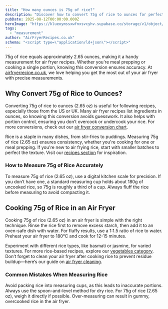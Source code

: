 ```yaml
---
title: "How many ounces is 75g of rice?"
description: "Discover how to convert 75g of rice to ounces for perfect air fryer portions. Get accurate measurements and cooking tips in seconds!"
pubDate: 2025-08-12T00:00:00.000Z
heroImage: "https://klueoymssxwfnxsvcyhv.supabase.co/storage/v1/object/public/md/how-many-ounces-is-75g-of-rice-748db51f.webp"
tags:
  - "measurement"
author: "AirFryerRecipes.co.uk"
schema: "<script type=\"application/ld+json\"></script>"
---
```


<p>75g of rice equals approximately 2.65 ounces, making it a handy measurement for air fryer recipes. Whether you're meal prepping or cooking a single portion, knowing this conversion ensures accuracy. At <a href=https://www.airfryerrecipe.co.uk>airfryerrecipe.co.uk</a>, we love helping you get the most out of your air fryer with precise measurements.</p>  

<h2>Why Convert 75g of Rice to Ounces?</h2>  
<p>Converting 75g of rice to ounces (2.65 oz) is useful for following recipes, especially those from the US or UK. Many air fryer recipes list ingredients in ounces, so knowing this conversion avoids guesswork. It also helps with portion control, ensuring you don’t overcook or undercook your rice. For more conversions, check out our <a href=https://www.airfryerrecipe.co.uk/air-fryer-conversion-chart>air fryer conversion chart</a>.</p>  

<p>Rice is a staple in many dishes, from stir-fries to puddings. Measuring 75g of rice (2.65 oz) ensures consistency, whether you're cooking for one or meal prepping. If you're new to air frying rice, start with smaller batches to perfect the texture. Visit our <a href=https://www.airfryerrecipe.co.uk/recipes>recipes section</a> for inspiration.</p>  

<h3>How to Measure 75g of Rice Accurately</h3>  
<p>To measure 75g of rice (2.65 oz), use a digital kitchen scale for precision. If you don’t have one, a standard measuring cup holds about 180g of uncooked rice, so 75g is roughly a third of a cup. Always fluff the rice before measuring to avoid compacting it.</p>  

<h2>Cooking 75g of Rice in an Air Fryer</h2>  
<p>Cooking 75g of rice (2.65 oz) in an air fryer is simple with the right technique. Rinse the rice first to remove excess starch, then add it to an oven-safe dish with water. For fluffy results, use a 1:1.5 ratio of rice to water. Preheat your air fryer to 180°C and cook for 12-15 minutes.</p>  

<p>Experiment with different rice types, like basmati or jasmine, for varied textures. For more rice-based recipes, explore our <a href=https://www.airfryerrecipe.co.uk/recipe-category/vegetables>vegetables category</a>. Don’t forget to clean your air fryer after cooking rice to prevent residue buildup—here’s our guide on <a href=https://www.airfryerrecipe.co.uk/air-fryer-cleaner>air fryer cleaning</a>.</p>  

<h3>Common Mistakes When Measuring Rice</h3>  
<p>Avoid packing rice into measuring cups, as this leads to inaccurate portions. Always use the spoon-and-level method for dry rice. For 75g of rice (2.65 oz), weigh it directly if possible. Over-measuring can result in gummy, overcooked rice in the air fryer.</p>